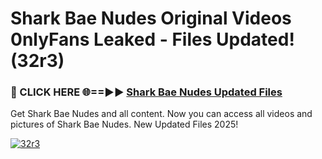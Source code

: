 # Shark Bae Nudes Original Videos 0nlyFans Leaked - Files Updated! (32r3)

<h3>🔴 CLICK HERE 🌐==►► <a href="https://tinyurl.com/yrmya6cz" rel="nofollow">Shark Bae Nudes Updated Files</a></h3>

Get Shark Bae Nudes and all content. Now you can access all videos and pictures of Shark Bae Nudes. New Updated Files 2025!

[![32r3](https://i.imgur.com/FMdXYCs.gif)](https://tinyurl.com/yrmya6cz)
